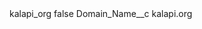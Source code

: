<?xml version="1.0" encoding="UTF-8"?>
<CustomMetadata xmlns="http://soap.sforce.com/2006/04/metadata" xmlns:xsi="http://www.w3.org/2001/XMLSchema-instance" xmlns:xsd="http://www.w3.org/2001/XMLSchema">
    <label>kalapi_org</label>
    <protected>false</protected>
    <values>
        <field>Domain_Name__c</field>
        <value xsi:type="xsd:string">kalapi.org</value>
    </values>
</CustomMetadata>
